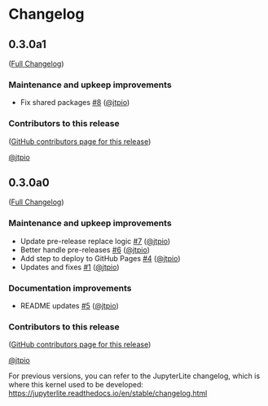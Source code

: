 # Changelog

<!-- <START NEW CHANGELOG ENTRY> -->

## 0.3.0a1

([Full Changelog](https://github.com/jupyterlite/javascript-kernel/compare/v0.3.0a0...24e8d7abb6bd51633233c5bbeac9d54a70e98047))

### Maintenance and upkeep improvements

- Fix shared packages [#8](https://github.com/jupyterlite/javascript-kernel/pull/8) ([@jtpio](https://github.com/jtpio))

### Contributors to this release

([GitHub contributors page for this release](https://github.com/jupyterlite/javascript-kernel/graphs/contributors?from=2024-02-15&to=2024-02-16&type=c))

[@jtpio](https://github.com/search?q=repo%3Ajupyterlite%2Fjavascript-kernel+involves%3Ajtpio+updated%3A2024-02-15..2024-02-16&type=Issues)

<!-- <END NEW CHANGELOG ENTRY> -->

## 0.3.0a0

([Full Changelog](https://github.com/jupyterlite/javascript-kernel/compare/123a40c18f04b8aa22a86f2352366153e8ed1706...535e97b683a0fa127a936fbe07e05345794a3674))

### Maintenance and upkeep improvements

- Update pre-release replace logic [#7](https://github.com/jupyterlite/javascript-kernel/pull/7) ([@jtpio](https://github.com/jtpio))
- Better handle pre-releases [#6](https://github.com/jupyterlite/javascript-kernel/pull/6) ([@jtpio](https://github.com/jtpio))
- Add step to deploy to GitHub Pages [#4](https://github.com/jupyterlite/javascript-kernel/pull/4) ([@jtpio](https://github.com/jtpio))
- Updates and fixes [#1](https://github.com/jupyterlite/javascript-kernel/pull/1) ([@jtpio](https://github.com/jtpio))

### Documentation improvements

- README updates [#5](https://github.com/jupyterlite/javascript-kernel/pull/5) ([@jtpio](https://github.com/jtpio))

### Contributors to this release

([GitHub contributors page for this release](https://github.com/jupyterlite/javascript-kernel/graphs/contributors?from=2024-02-15&to=2024-02-15&type=c))

[@jtpio](https://github.com/search?q=repo%3Ajupyterlite%2Fjavascript-kernel+involves%3Ajtpio+updated%3A2024-02-15..2024-02-15&type=Issues)

For previous versions, you can refer to the JupyterLite changelog, which is where this kernel used to be developed: https://jupyterlite.readthedocs.io/en/stable/changelog.html
